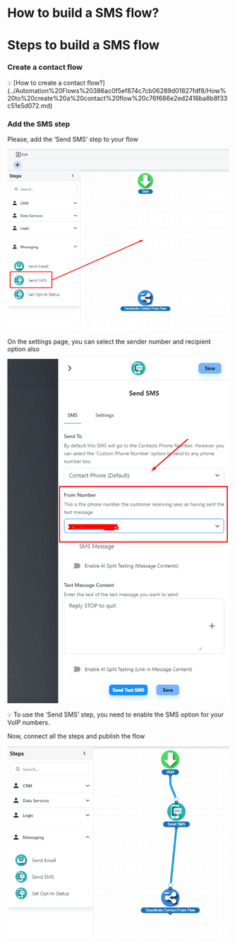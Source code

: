 # How to build a SMS flow?

# Steps to build a SMS flow

### Create a contact flow

<aside>
💡 [How to create a contact flow?](../Automation%20Flows%20386ac0f5ef874c7cb06289d01827fdf8/How%20to%20create%20a%20contact%20flow%20c76f686e2ed2416ba8b8f33c51e5d072.md)

</aside>

 

### Add the SMS step

Please, add the ‘Send SMS’ step to your flow

![Untitled](How%20to%20build%20a%20SMS%20flow%20835cf36826e6410b810207b1a68fd414/Untitled.png)

On the settings page, you can select the sender number and recipient option also

![Untitled](How%20to%20build%20a%20SMS%20flow%20835cf36826e6410b810207b1a68fd414/Untitled%201.png)

<aside>
💡 To use the ‘Send SMS’ step, you need to enable the SMS option for your VoIP numbers.

</aside>

Now, connect all the steps and publish the flow

![Untitled](How%20to%20build%20a%20SMS%20flow%20835cf36826e6410b810207b1a68fd414/Untitled%202.png)